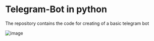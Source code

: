 # Telegram-Bot in python

The repository contains the code for creating of a basic telegram bot

![image](https://user-images.githubusercontent.com/91215860/203505992-cb296d4f-8492-4ccc-8e78-68aae19aeace.png)
